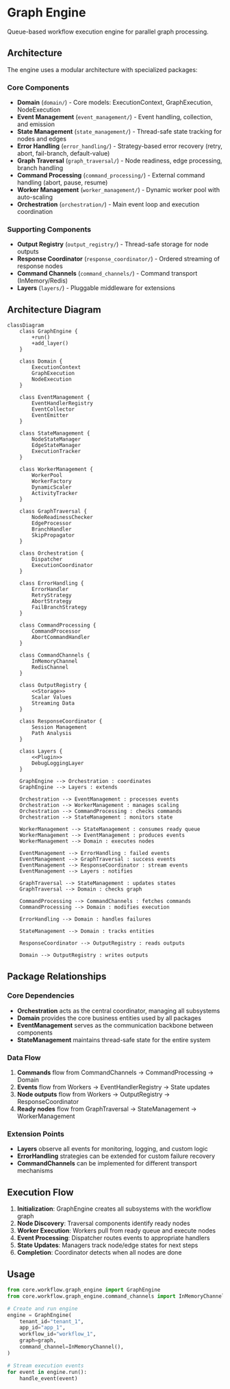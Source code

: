 # Graph Engine

Queue-based workflow execution engine for parallel graph processing.

## Architecture

The engine uses a modular architecture with specialized packages:

### Core Components

- **Domain** (`domain/`) - Core models: ExecutionContext, GraphExecution, NodeExecution
- **Event Management** (`event_management/`) - Event handling, collection, and emission
- **State Management** (`state_management/`) - Thread-safe state tracking for nodes and edges
- **Error Handling** (`error_handling/`) - Strategy-based error recovery (retry, abort, fail-branch, default-value)
- **Graph Traversal** (`graph_traversal/`) - Node readiness, edge processing, branch handling
- **Command Processing** (`command_processing/`) - External command handling (abort, pause, resume)
- **Worker Management** (`worker_management/`) - Dynamic worker pool with auto-scaling
- **Orchestration** (`orchestration/`) - Main event loop and execution coordination

### Supporting Components

- **Output Registry** (`output_registry/`) - Thread-safe storage for node outputs
- **Response Coordinator** (`response_coordinator/`) - Ordered streaming of response nodes
- **Command Channels** (`command_channels/`) - Command transport (InMemory/Redis)
- **Layers** (`layers/`) - Pluggable middleware for extensions

## Architecture Diagram

```mermaid
classDiagram
    class GraphEngine {
        +run()
        +add_layer()
    }
    
    class Domain {
        ExecutionContext
        GraphExecution
        NodeExecution
    }
    
    class EventManagement {
        EventHandlerRegistry
        EventCollector
        EventEmitter
    }
    
    class StateManagement {
        NodeStateManager
        EdgeStateManager
        ExecutionTracker
    }
    
    class WorkerManagement {
        WorkerPool
        WorkerFactory
        DynamicScaler
        ActivityTracker
    }
    
    class GraphTraversal {
        NodeReadinessChecker
        EdgeProcessor
        BranchHandler
        SkipPropagator
    }
    
    class Orchestration {
        Dispatcher
        ExecutionCoordinator
    }
    
    class ErrorHandling {
        ErrorHandler
        RetryStrategy
        AbortStrategy
        FailBranchStrategy
    }
    
    class CommandProcessing {
        CommandProcessor
        AbortCommandHandler
    }
    
    class CommandChannels {
        InMemoryChannel
        RedisChannel
    }
    
    class OutputRegistry {
        <<Storage>>
        Scalar Values
        Streaming Data
    }
    
    class ResponseCoordinator {
        Session Management
        Path Analysis
    }
    
    class Layers {
        <<Plugin>>
        DebugLoggingLayer
    }
    
    GraphEngine --> Orchestration : coordinates
    GraphEngine --> Layers : extends
    
    Orchestration --> EventManagement : processes events
    Orchestration --> WorkerManagement : manages scaling
    Orchestration --> CommandProcessing : checks commands
    Orchestration --> StateManagement : monitors state
    
    WorkerManagement --> StateManagement : consumes ready queue
    WorkerManagement --> EventManagement : produces events
    WorkerManagement --> Domain : executes nodes
    
    EventManagement --> ErrorHandling : failed events
    EventManagement --> GraphTraversal : success events
    EventManagement --> ResponseCoordinator : stream events
    EventManagement --> Layers : notifies
    
    GraphTraversal --> StateManagement : updates states
    GraphTraversal --> Domain : checks graph
    
    CommandProcessing --> CommandChannels : fetches commands
    CommandProcessing --> Domain : modifies execution
    
    ErrorHandling --> Domain : handles failures
    
    StateManagement --> Domain : tracks entities
    
    ResponseCoordinator --> OutputRegistry : reads outputs
    
    Domain --> OutputRegistry : writes outputs
```

## Package Relationships

### Core Dependencies

- **Orchestration** acts as the central coordinator, managing all subsystems
- **Domain** provides the core business entities used by all packages
- **EventManagement** serves as the communication backbone between components
- **StateManagement** maintains thread-safe state for the entire system

### Data Flow

1. **Commands** flow from CommandChannels → CommandProcessing → Domain
2. **Events** flow from Workers → EventHandlerRegistry → State updates
3. **Node outputs** flow from Workers → OutputRegistry → ResponseCoordinator
4. **Ready nodes** flow from GraphTraversal → StateManagement → WorkerManagement

### Extension Points

- **Layers** observe all events for monitoring, logging, and custom logic
- **ErrorHandling** strategies can be extended for custom failure recovery
- **CommandChannels** can be implemented for different transport mechanisms

## Execution Flow

1. **Initialization**: GraphEngine creates all subsystems with the workflow graph
2. **Node Discovery**: Traversal components identify ready nodes
3. **Worker Execution**: Workers pull from ready queue and execute nodes
4. **Event Processing**: Dispatcher routes events to appropriate handlers
5. **State Updates**: Managers track node/edge states for next steps
6. **Completion**: Coordinator detects when all nodes are done

## Usage

```python
from core.workflow.graph_engine import GraphEngine
from core.workflow.graph_engine.command_channels import InMemoryChannel

# Create and run engine
engine = GraphEngine(
    tenant_id="tenant_1",
    app_id="app_1",
    workflow_id="workflow_1",
    graph=graph,
    command_channel=InMemoryChannel(),
)

# Stream execution events
for event in engine.run():
    handle_event(event)
```
